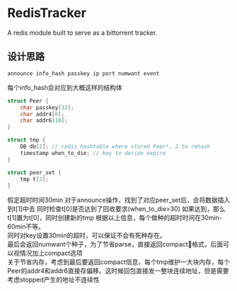 # RedisTracker
A redis module built to serve as a bittorrent tracker.

## 设计思路
```
announce info_hash passkey ip port numwant event
```
每个info_hash会对应到大概这样的结构体
```c
struct Peer {
    char passkey[32];
    char addr4[6];
    char addr6[18];
}

struct tmp {
    DB db[2]; // redis hashtable where stored Peer*, 2 to rehash
    timestamp when_to_die; // key to decide expire 
}

struct peer_set {
    tmp t[2]; 
}
```
假定超时时间30min
对于announce操作，找到了对应peer_set后，会将数据插入到t[1]中去
同时检查t[0]是否达到了回收要求(when_to_die>30)
如果达到，那么t[1]置为t[0]，同时创建新的tmp
根据以上信息，每个做种的超时时间在30min-60min不等。  
同时对key设置30min的超时，可以保证不会有死种存在。  
最后会返回numwant个种子，为了节省parse，直接返回compact格式，后面可以视情况加上compact选项  
关于节省内存，考虑到最后要返回compact信息，每个tmp维护一大块内存，每个Peer的addr4和addr6直接存偏移。这时候回包直接发一整块连续地址，但是需要考虑stopped产生的地址不连续性